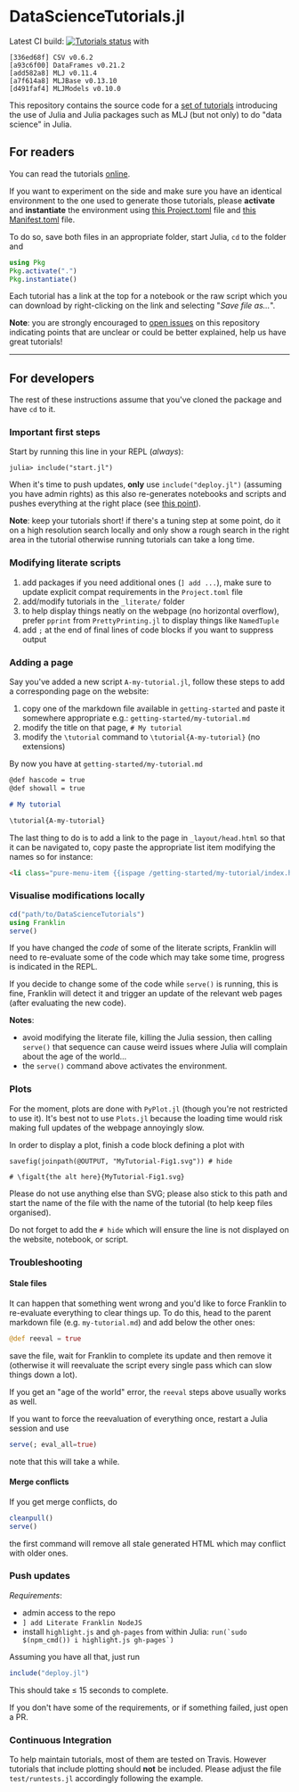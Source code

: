 # DataScienceTutorials.jl

Latest CI build: [![Tutorials status](https://github.com/alan-turing-institute/DataScienceTutorials.jl/workflows/CI/badge.svg)](https://github.com/alan-turing-institute/DataScienceTutorials.jl/actions) with

```
[336ed68f] CSV v0.6.2
[a93c6f00] DataFrames v0.21.2
[add582a8] MLJ v0.11.4
[a7f614a8] MLJBase v0.13.10
[d491faf4] MLJModels v0.10.0
```

This repository contains the source code for a [set of tutorials](https://alan-turing-institute.github.io/DataScienceTutorials.jl/) introducing the use of Julia and Julia packages such as MLJ (but not only) to do "data science" in Julia.

## For readers

You can read the tutorials [online](https://alan-turing-institute.github.io/DataScienceTutorials.jl/).

If you want to experiment on the side and make sure you have an identical environment to the one used to generate those tutorials, please **activate** and **instantiate** the environment using [this Project.toml](https://raw.githubusercontent.com/alan-turing-institute/DataScienceTutorials.jl/master/Project.toml) file and [this Manifest.toml](https://raw.githubusercontent.com/alan-turing-institute/DataScienceTutorials.jl/master/Manifest.toml) file.

To do so, save both files in an appropriate folder, start Julia, `cd` to the folder and

```julia
using Pkg
Pkg.activate(".")
Pkg.instantiate()
```

Each tutorial has a link at the top for a notebook or the raw script which you can download by right-clicking on the link and selecting "*Save file as...*".

**Note**: you are strongly encouraged to [open issues](https://github.com/alan-turing-institute/DataScienceTutorials.jl/issues/new) on this repository indicating points that are unclear or could be better explained, help us have great tutorials!

---

## For developers

The rest of these instructions assume that you've cloned the package and have `cd` to it.

### Important first steps

Start by running this line in your REPL (_always_):

```julia-repl
julia> include("start.jl")
```

When it's time to push updates, **only** use `include("deploy.jl")` (assuming you have admin rights) as this also re-generates notebooks and scripts and pushes everything at the right place (see [this point](#push-updates)).

**Note**: keep your tutorials short! if there's a tuning step at some point, do it on a high resolution search locally and only show a rough search in the right area in the tutorial otherwise running tutorials can take a long time.

### Modifying literate scripts

1. add packages if you need additional ones (`] add ...`), make sure to update explicit compat requirements in the `Project.toml` file
1. add/modify tutorials in the `_literate/` folder
1. to help display things neatly on the webpage (no horizontal overflow), prefer `pprint` from `PrettyPrinting.jl` to display things like `NamedTuple`
1. add `;` at the end of final lines of code blocks if you want to suppress output

### Adding a page

Say you've added a new script `A-my-tutorial.jl`, follow these steps to add a corresponding page on the website:

1. copy one of the markdown file available in `getting-started` and paste it somewhere appropriate e.g.: `getting-started/my-tutorial.md`
2. modify the title on that page, `# My tutorial`
3. modify the `\tutorial` command to `\tutorial{A-my-tutorial}` (no extensions)

By now you have at `getting-started/my-tutorial.md`

```markdown
@def hascode = true
@def showall = true

# My tutorial

\tutorial{A-my-tutorial}
```

The last thing to do is to add a link to the page in `_layout/head.html` so that it can be navigated to, copy paste the appropriate list item modifying the names so for instance:

```html
<li class="pure-menu-item {{ispage /getting-started/my-tutorial/index.html}}pure-menu-selected{{end}}"><a href="/getting-started/my-tutorial/index.html" class="pure-menu-link">⊳ My tutorial</a></li>
```

### Visualise modifications locally

```julia
cd("path/to/DataScienceTutorials")
using Franklin
serve()
```

If you have changed the *code* of some of the literate scripts, Franklin will need to re-evaluate some of the code which may take some time, progress is indicated in the REPL.

If you decide to change some of the code while `serve()` is running, this is fine, Franklin will detect it and trigger an update of the relevant web pages (after evaluating the new code).

**Notes**:
- avoid modifying the literate file, killing the Julia session, then calling `serve()` that sequence can cause weird issues where Julia will complain about the age of the world...
- the `serve()` command above activates the environment.

### Plots

For the moment, plots are done with `PyPlot.jl` (though you're not restricted to use it).
It's best not to use `Plots.jl` because the loading time would risk making full updates of the webpage annoyingly slow.

In order to display a plot, finish a code block defining a plot with

```
savefig(joinpath(@OUTPUT, "MyTutorial-Fig1.svg")) # hide

# \figalt{the alt here}{MyTutorial-Fig1.svg}
```

Please do not use anything else than SVG; please also stick to this path and start the name of the file with the name of the tutorial (to help keep files organised).

Do not forget to add the `# hide` which will ensure the line is not displayed on the website, notebook, or script.

### Troubleshooting

#### Stale files

It can happen that something went wrong and you'd like to force Franklin to re-evaluate everything to clear things up. To do this, head to the parent markdown file (e.g. `my-tutorial.md`) and add below the other ones:

```julia
@def reeval = true
```

save the file, wait for Franklin to complete its update and then remove it (otherwise it will reevaluate the script every single pass which can slow things down a lot).

If you get an "age of the world" error, the `reeval` steps above usually works as well.

If you want to force the reevaluation of everything once, restart a Julia session and use

```julia
serve(; eval_all=true)
```

note that this will take a while.

#### Merge conflicts

If you get merge conflicts, do

```julia
cleanpull()
serve()
```

the first command will remove all stale generated HTML which may conflict with older ones.

### Push updates

*Requirements*:

* admin access to the repo
* `] add Literate Franklin NodeJS`
* install `highlight.js` and `gh-pages` from within Julia: ``run(`sudo $(npm_cmd()) i highlight.js gh-pages`)``

Assuming you have all that, just run

```julia
include("deploy.jl")
```

This should take ≤ 15 seconds to complete.

If you don't have some of the requirements, or if something failed, just open a PR.

### Continuous Integration

To help maintain tutorials, most of them are tested on Travis.
However tutorials that include plotting should **not** be included.
Please adjust the file `test/runtests.jl` accordingly following the example.
